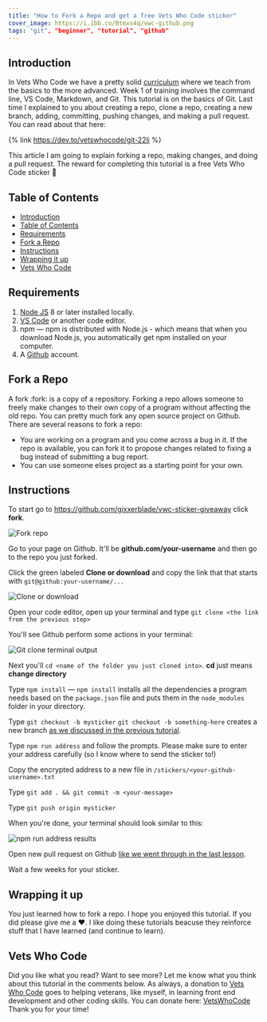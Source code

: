 ```yaml
---
title: "How to Fork a Repo and get a free Vets Who Code sticker"
cover_image: https://i.ibb.co/Btmxs4q/vwc-github.png
tags: "git", "beginner", "tutorial", "github"
---
```


## Introduction

In Vets Who Code we have a pretty solid [curriculum](https://github.com/Vets-Who-Code/Curriculum) where we teach from the basics to the more advanced. Week 1 of training involves the command line, VS Code, Markdown, and Git. This tutorial is on the basics of Git. Last time I explained to you about creating a repo, clone a repo, creating a new branch, adding, committing, pushing changes, and making a pull request. You can read about that here:

{% link https://dev.to/vetswhocode/git-22li %}

This article I am going to explain forking a repo, making changes, and doing a pull request. The reward for completing this tutorial is a free Vets Who Code sticker 🙌

## Table of Contents

- [Introduction](#introduction)
- [Table of Contents](#table-of-contents)
- [Requirements](#requirements)
- [Fork a Repo](#fork-a-repo)
- [Instructions](#instructions)
- [Wrapping it up](#wrapping-it-up)
- [Vets Who Code](#vets-who-code)

## Requirements

1. [Node JS](https://nodejs.org/en/) 8 or later installed locally.
2. [VS Code](https://code.visualstudio.com/) or another code editor.
3. npm — npm is distributed with Node.js - which means that when you download Node.js, you automatically get npm installed on your computer.
4. A [Github](www.github.com) account.

## Fork a Repo

A fork :fork: is a copy of a repository. Forking a repo allows someone to freely make changes to their own copy of a program without affecting the old repo. You can pretty much fork any open source project on Github. There are several reasons to fork a repo:

- You are working on a program and you come across a bug in it. If the repo is available, you can fork it to propose changes related to fixing a bug instead of submitting a bug report.
- You can use someone elses project as a starting point for your own.

## Instructions

To start go to https://github.com/gixxerblade/vwc-sticker-giveaway click **fork**.

![Fork repo](https://i.ibb.co/pKgfM4W/01-fork-repo.png)

Go to your page on Github. It'll be **github.com/your-username** and then go to the repo you just forked.

Click the green labeled **Clone or download** and copy the link that that starts with `git@github:your-username/...`

![Clone or download](https://i.ibb.co/4KYyRHd/02-clone-repo.png)

Open your code editor, open up your terminal and type `git clone <the link from the previous step>`

You'll see Github perform some actions in your terminal:

![Git clone terminal output](https://i.ibb.co/7G3wpfV/03-git-clone-terminal.png)

Next you'll `cd <name of the folder you just cloned into>`. **cd** just means **change directory**

Type `npm install` — `npm install` installs all the dependencies a program needs based on the `package.json` file and puts them in the `node_modules` folder in your directory.

Type `git checkout -b mysticker`
`git checkout -b something-here` creates a new branch [as we discussed in the previous tutorial](https://dev.to/vetswhocode/git-22li#create-a-new-branch).

Type `npm run address` and follow the prompts. Please make sure to enter your address carefully (so I know where to send the sticker to!)

Copy the encrypted address to a new file in `/stickers/<your-github-username>.txt`

Type `git add . && git commit -m <your-message>`

Type `git push origin mysticker`

When you're done, your terminal should look similar to this:

![npm run address results](https://i.ibb.co/87tRj9v/04-instructions.png)

Open new pull request on Github [like we went through in the last lesson](https://dev.to/vetswhocode/git-22li#making-a-pull-request).

Wait a few weeks for your sticker.

## Wrapping it up

You just learned how to fork a repo. I hope you enjoyed this tutorial. If you did please give me a :heart:. I like doing these tutorials beacuse they reinforce stuff that I have learned (and continue to learn).

## Vets Who Code

Did you like what you read? Want to see more?
Let me know what you think about this tutorial in the comments below.
As always, a donation to [Vets Who Code](https://vetswhocode.io) goes to helping veterans, like myself, in learning front end development and other coding skills. You can donate here: [VetsWhoCode](https://vetswhocode.io/donate)
Thank you for your time!
